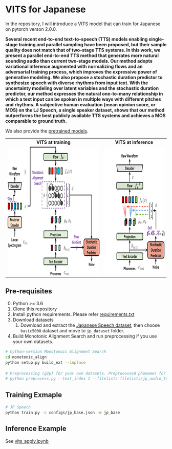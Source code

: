 # VITS for Japanese
In the repository, I will introduce a VITS model that can train for Japanese on pytorch verson 2.0.0.

**Several recent end-to-end text-to-speech (TTS) models enabling single-stage training and parallel sampling have been proposed, but their sample quality does not match that of two-stage TTS systems. In this work, we present a parallel end-to-end TTS method that generates more natural sounding audio than current two-stage models. Our method adopts variational inference augmented with normalizing flows and an adversarial training process, which improves the expressive power of generative modeling. We also propose a stochastic duration predictor to synthesize speech with diverse rhythms from input text. With the uncertainty modeling over latent variables and the stochastic duration predictor, our method expresses the natural one-to-many relationship in which a text input can be spoken in multiple ways with different pitches and rhythms. A subjective human evaluation (mean opinion score, or MOS) on the LJ Speech, a single speaker dataset, shows that our method outperforms the best publicly available TTS systems and achieves a MOS comparable to ground truth.**

We also provide the [pretrained models](https://drive.google.com/file/d/13LShhGTpVhwQTWonR-mzzZA4-burHzVD/view?usp=sharing).
<table style="width:100%">
  <tr>
    <th>VITS at training</th>
    <th>VITS at inference</th>
  </tr>
  <tr>
    <td><img src="resources/fig_1a.png" alt="VITS at training" height="400"></td>
    <td><img src="resources/fig_1b.png" alt="VITS at inference" height="400"></td>
  </tr>
</table>


## Pre-requisites
0. Python >= 3.6
0. Clone this repository
0. Install python requirements. Please refer [requirements.txt](requirements.txt)
0. Download datasets
    1. Download and extract the [Japanese Speech dataset](https://sites.google.com/site/shinnosuketakamichi/publication/jsut), then choose `basic5000` dataset and move to `jp_dataset` folder. 
0. Build Monotonic Alignment Search and run preprocessing if you use your own datasets.
```sh
# Cython-version Monotonoic Alignment Search
cd monotonic_align
python setup.py build_ext --inplace

# Preprocessing (g2p) for your own datasets. Preprocessed phonemes for LJ Speech and VCTK have been already provided.
# python preprocess.py --text_index 1 --filelists filelists/jp_audio_text_train_filelist.txt filelists/jp_audio_text_val_filelist.txt filelists/jp_audio_text_test_filelist.txt
```


## Training Exmaple
```sh
# JP Speech
python train.py -c configs/jp_base.json -m jp_base
```


## Inference Example
See [vits_apply.ipynb](vits_apply.ipynb)
